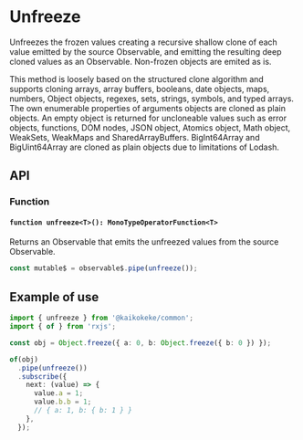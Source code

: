 # Unfreeze

Unfreezes the frozen values creating a recursive shallow clone of each value emitted by the source Observable,
and emitting the resulting deep cloned values as an Observable. Non-frozen objects are emited as is.

This method is loosely based on the structured clone algorithm and supports cloning arrays, array buffers, booleans,
date objects, maps, numbers, Object objects, regexes, sets, strings, symbols, and typed arrays.
The own enumerable properties of arguments objects are cloned as plain objects.
An empty object is returned for uncloneable values such as error objects, functions, DOM nodes, JSON object,
Atomics object, Math object, WeakSets, WeakMaps and SharedArrayBuffers.
BigInt64Array and BigUint64Array are cloned as plain objects due to limitations of Lodash.

## API

### Function

#### `function unfreeze<T>(): MonoTypeOperatorFunction<T>`

Returns an Observable that emits the unfreezed values from the source Observable.

```ts
const mutable$ = observable$.pipe(unfreeze());
```

## Example of use

```ts
import { unfreeze } from '@kaikokeke/common';
import { of } from 'rxjs';

const obj = Object.freeze({ a: 0, b: Object.freeze({ b: 0 }) });

of(obj)
  .pipe(unfreeze())
  .subscribe({
    next: (value) => {
      value.a = 1;
      value.b.b = 1;
      // { a: 1, b: { b: 1 } }
    },
  });
```
